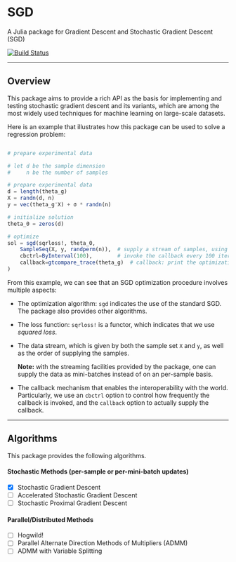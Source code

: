 # SGD

A Julia package for Gradient Descent and Stochastic Gradient Descent (SGD)

[![Build Status](https://travis-ci.org/lindahua/SGD.jl.svg?branch=master)](https://travis-ci.org/lindahua/SGD.jl)

---

## Overview

This package aims to provide a rich API as the basis for implementing and testing stochastic gradient descent and its variants, which are among the most widely used techniques for machine learning on large-scale datasets.

Here is an example that illustrates how this package can be used to solve a regression problem:

```julia

# prepare experimental data

# let d be the sample dimension
#     n be the number of samples

# prepare experimental data
d = length(theta_g)
X = randn(d, n)
y = vec(theta_g'X) + σ * randn(n)

# initialize solution
theta_0 = zeros(d)

# optimize
sol = sgd(sqrloss!, theta_0,
    SampleSeq(X, y, randperm(n)),  # supply a stream of samples, using random permuted order
    cbctrl=ByInterval(100),        # invoke the callback every 100 iteration
    callback=gtcompare_trace(theta_g)  # callback: print the optimization trace when invoked
)

```

From this example, we can see that an SGD optimization procedure involves multiple aspects:

- The optimization algorithm: ``sgd`` indicates the use of the standard SGD. The package also provides other algorithms.

- The loss function: ``sqrloss!`` is a functor, which indicates that we use *squared loss*.

- The data stream, which is given by both the sample set ``X`` and ``y``, as well as the order of supplying the samples.

  **Note:** with the streaming facilities provided by the package, one can supply the data as mini-batches instead of on an per-sample basis.

- The callback mechanism that enables the interoperability with the world. Particularly, we use an ``cbctrl`` option to control how frequently the callback is invoked, and the ``callback`` option to actually supply the callback.

---

## Algorithms

This package provides the following algorithms.

#### Stochastic Methods (per-sample or per-mini-batch updates)

- [x] Stochastic Gradient Descent
- [ ] Accelerated Stochastic Gradient Descent
- [ ] Stochastic Proximal Gradient Descent

#### Parallel/Distributed Methods

- [ ] Hogwild!
- [ ] Parallel Alternate Direction Methods of Multipliers (ADMM)
- [ ] ADMM with Variable Splitting
